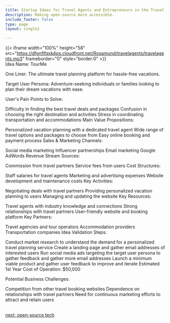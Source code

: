 ```yaml
---
title: Startup Ideas for Travel Agents and Entrepreneurs in the Travel & Tours  Industry
description: Making open-source more accessible.
include_footer: false
type: page
layout: single2

---
```


{{< iframe width="100%" height="58" src="https://dfgnflfqxk4ps.cloudfront.net/Rosamund/travelagents/travelagents.mp3" frameborder="0" style="border:0" >}}<br>
Idea Name: TourMe

One Liner: The ultimate travel planning platform for hassle-free vacations.

Target User Persona: Adventure-seeking individuals or families looking to plan their dream vacations with ease.

User's Pain Points to Solve:

Difficulty in finding the best travel deals and packages
Confusion in choosing the right destination and activities
Stress in coordinating transportation and accommodations
Main Value Propositions:

Personalized vacation planning with a dedicated travel agent
Wide range of travel options and packages to choose from
Easy online booking and payment process
Sales & Marketing Channels:

Social media marketing
Influencer partnerships
Email marketing
Google AdWords
Revenue Stream Sources:

Commission from travel partners
Service fees from users
Cost Structures:

Staff salaries for travel agents
Marketing and advertising expenses
Website development and maintenance costs
Key Activities:

Negotiating deals with travel partners
Providing personalized vacation planning to users
Managing and updating the website
Key Resources:

Travel agents with industry knowledge and connections
Strong relationships with travel partners
User-friendly website and booking platform
Key Partners:

Travel agencies and tour operators
Accommodation providers
Transportation companies
Idea Validation Steps:

Conduct market research to understand the demand for a personalized travel planning service
Create a landing page and gather email addresses of interested users
Run social media ads targeting the target user persona to gather feedback and gather more email addresses
Launch a minimum viable product and gather user feedback to improve and iterate
Estimated 1st Year Cost of Operation: $50,000

Potential Business Challenges:

Competition from other travel booking websites
Dependence on relationships with travel partners
Need for continuous marketing efforts to attract and retain users

<br>
<a href="https://workdojos.com/travelagents/tech">next: open-source tech</a>
</p>